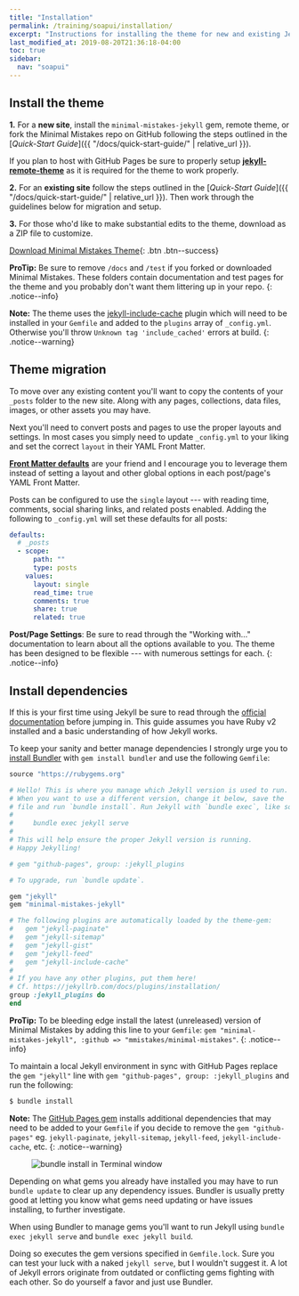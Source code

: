 ```yaml
---
title: "Installation"
permalink: /training/soapui/installation/
excerpt: "Instructions for installing the theme for new and existing Jekyll based sites."
last_modified_at: 2019-08-20T21:36:18-04:00
toc: true
sidebar:
  nav: "soapui"
---
```


## Install the theme

**1.** For a **new site**, install the `minimal-mistakes-jekyll` gem, remote theme, or fork the Minimal Mistakes repo on GitHub following the steps outlined in the [*Quick-Start Guide*]({{ "/docs/quick-start-guide/" | relative_url }}).

If you plan to host with GitHub Pages be sure to properly setup [**jekyll-remote-theme**](https://github.com/benbalter/jekyll-remote-theme) as it is required for the theme to work properly.

**2.** For an **existing site** follow the steps outlined in the [*Quick-Start Guide*]({{ "/docs/quick-start-guide/" | relative_url }}). Then work through the guidelines below for migration and setup.

**3.** For those who'd like to make substantial edits to the theme, download as a ZIP file to customize.

[<i class="fas fa-download"></i> Download Minimal Mistakes Theme](https://github.com/mmistakes/minimal-mistakes/archive/master.zip){: .btn .btn--success}

**ProTip:** Be sure to remove `/docs` and `/test` if you forked or downloaded Minimal Mistakes. These folders contain documentation and test pages for the theme and you probably don't want them littering up in your repo.
{: .notice--info}

**Note:** The theme uses the [jekyll-include-cache](https://github.com/benbalter/jekyll-include-cache) plugin which will need to be installed in your `Gemfile` and added to the `plugins` array of `_config.yml`. Otherwise you'll throw `Unknown tag 'include_cached'` errors at build.
{: .notice--warning}

## Theme migration

To move over any existing content you'll want to copy the contents of your `_posts` folder to the new site. Along with any pages, collections, data files, images, or other assets you may have.

Next you'll need to convert posts and pages to use the proper layouts and settings. In most cases you simply need to update `_config.yml` to your liking and set the correct `layout` in their YAML Front Matter.

[**Front Matter defaults**](https://jekyllrb.com/docs/configuration/#front-matter-defaults) are your friend and I encourage you to leverage them instead of setting a layout and other global options in each post/page's YAML Front Matter.

Posts can be configured to use the `single` layout --- with reading time, comments, social sharing links, and related posts enabled. Adding the following to `_config.yml` will set these defaults for all posts:

```yaml
defaults:
  # _posts
  - scope:
      path: ""
      type: posts
    values:
      layout: single
      read_time: true
      comments: true
      share: true
      related: true
```

**Post/Page Settings**: Be sure to read through the "Working with..." documentation to learn about all the options available to you. The theme has been designed to be flexible --- with numerous settings for each.
{: .notice--info}

## Install dependencies

If this is your first time using Jekyll be sure to read through the [official documentation](https://jekyllrb.com/docs/home/) before jumping in. This guide assumes you have Ruby v2 installed and a basic understanding of how Jekyll works.

To keep your sanity and better manage dependencies I strongly urge you to [install Bundler](http://bundler.io/) with `gem install bundler` and use the following `Gemfile`:

```ruby
source "https://rubygems.org"

# Hello! This is where you manage which Jekyll version is used to run.
# When you want to use a different version, change it below, save the
# file and run `bundle install`. Run Jekyll with `bundle exec`, like so:
#
#     bundle exec jekyll serve
#
# This will help ensure the proper Jekyll version is running.
# Happy Jekylling!

# gem "github-pages", group: :jekyll_plugins

# To upgrade, run `bundle update`.

gem "jekyll"
gem "minimal-mistakes-jekyll"

# The following plugins are automatically loaded by the theme-gem:
#   gem "jekyll-paginate"
#   gem "jekyll-sitemap"
#   gem "jekyll-gist"
#   gem "jekyll-feed"
#   gem "jekyll-include-cache"
#
# If you have any other plugins, put them here!
# Cf. https://jekyllrb.com/docs/plugins/installation/
group :jekyll_plugins do
end
```

**ProTip:** To be bleeding edge install the latest (unreleased) version of Minimal Mistakes by adding this line to your `Gemfile`: `gem "minimal-mistakes-jekyll", :github => "mmistakes/minimal-mistakes"`.
{: .notice--info}

To maintain a local Jekyll environment in sync with GitHub Pages replace the `gem "jekyll"` line with `gem "github-pages", group: :jekyll_plugins` and run the following:

```bash
$ bundle install
```

**Note:** The [GitHub Pages gem](https://github.com/github/pages-gem) installs additional dependencies that may need to be added to your `Gemfile` if you decide to remove the `gem "github-pages"` eg. `jekyll-paginate`, `jekyll-sitemap`, `jekyll-feed`, `jekyll-include-cache`, etc.
{: .notice--warning}

<figure>
  <img src="{{ '/assets/images/mm-bundle-install.gif' | relative_url }}" alt="bundle install in Terminal window">
</figure>

Depending on what gems you already have installed you may have to run `bundle update` to clear up any dependency issues. Bundler is usually pretty good at letting you know what gems need updating or have issues installing, to further investigate.

When using Bundler to manage gems you'll want to run Jekyll using `bundle exec jekyll serve` and `bundle exec jekyll build`.

Doing so executes the gem versions specified in `Gemfile.lock`. Sure you can test your luck with a naked `jekyll serve`, but I wouldn't suggest it. A lot of Jekyll errors originate from outdated or conflicting gems fighting with each other. So do yourself a favor and just use Bundler.
